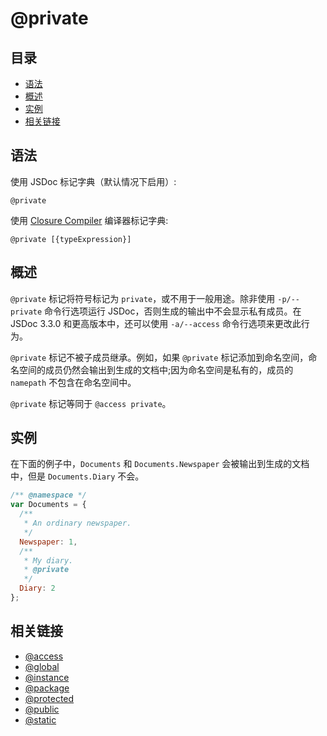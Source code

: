 # @private

## 目录

- [语法](#语法)
- [概述](#概述)
- [实例](#实例)
- [相关链接](#相关链接)

## 语法

使用 JSDoc 标记字典（默认情况下启用）:

```
@private
```

使用 [Closure Compiler](https://github.com/google/closure-compiler/wiki/Annotating-JavaScript-for-the-Closure-Compiler#jsdoc-tags) 编译器标记字典:

```
@private [{typeExpression}]
```

## 概述

`@private` 标记将符号标记为 `private`，或不用于一般用途。除非使用 `-p/--private` 命令行选项运行 JSDoc，否则生成的输出中不会显示私有成员。在 JSDoc 3.3.0 和更高版本中，还可以使用 `-a/--access` 命令行选项来更改此行为。

`@private` 标记不被子成员继承。例如，如果 `@private` 标记添加到命名空间，命名空间的成员仍然会输出到生成的文档中;因为命名空间是私有的，成员的 `namepath` 不包含在命名空间中。

`@private` 标记等同于 `@access private`。

## 实例

在下面的例子中，`Documents` 和 `Documents.Newspaper` 会被输出到生成的文档中，但是 `Documents.Diary` 不会。

```js
/** @namespace */
var Documents = {
  /**
   * An ordinary newspaper.
   */
  Newspaper: 1,
  /**
   * My diary.
   * @private
   */
  Diary: 2
};
```

## 相关链接

- [@access](./tags-access.md)
- [@global](./tags-global.md)
- [@instance](./tags-instance.md)
- [@package](./tags-package.md)
- [@protected](./tags-protected.md)
- [@public](./tags-public.md)
- [@static](./tags-static.md)